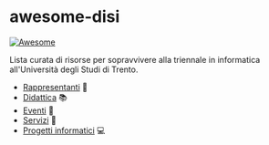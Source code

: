 # awesome-disi

[![Awesome](https://cdn.rawgit.com/sindresorhus/awesome/d7305f38d29fed78fa85652e3a63e154dd8e8829/media/badge.svg)](https://github.com/sindresorhus/awesome)

Lista curata di risorse per sopravvivere alla triennale in informatica all'Università degli Studi di Trento.

- [Rappresentanti](../docs/rappresentanti.md) :busts_in_silhouette:
- [Didattica](../docs/didattica.md) :books:
- [Eventi](../docs/eventi.md) :balloon:
- [Servizi](../docs/servizi.md) :ticket:
- [Progetti informatici](../docs/progetti-it.md) :computer:
